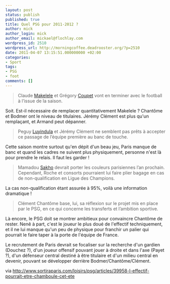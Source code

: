 ```yaml
---
layout: post
status: publish
published: true
title: Quel PSG pour 2011-2012 ?
author: mick
author_login: mick
author_email: mickael@flochlay.com
wordpress_id: 2510
wordpress_url: http://morningcoffee.deadrooster.org/?p=2510
date: 2011-04-07 13:15:51.000000000 +02:00
categories:
- Sport
tags:
- PSG
- foot
comments: []
---
```

<blockquote><span>Claude <a href="http://www.planetepsg.com/fichejoueur-424-claude-makelele.html">Makelele</a> et Grégory <a href="http://www.planetepsg.com/fichejoueur-429-gr%E9gory-coupet.html">Coupet</a> vont en terminer avec le football à l’issue de la saison.</span></blockquote>
<span>Soit. Est-il nécessaire de remplacer quantitativement Makelele ? Chantôme et Bodmer ont le niveau de titulaires. Jérémy Clément est plus qu'un remplaçant, et Armand peut dépanner.</span>
<blockquote><span>Peguy <a href="http://www.planetepsg.com/fichejoueur-233-peguy-luyindula.html">Luyindula</a> et Jérémy Clément ne semblent pas prêts à accepter ce passage de l’équipe première au banc de touche. </span></blockquote>
<span>Cette saison montre surtout qu'en dépit d'un beau jeu, Paris manque de banc et quand les cadres ne suivent plus physiquement, personne n'est là pour prendre le relais. Il faut les garder !</span>
<blockquote><span>Mamadou <a href="http://www.planetepsg.com/fichejoueur-236-mamadou-sakho.html">Sakho</a> devrait porter les couleurs parisiennes l’an prochain. Cependant, Roche et consorts pourraient lui faire plier bagage en cas de non-qualification en Ligue des Champions.</span></blockquote>
La cas non-qualification étant assurée à 95%, voilà une information dramatique !
<blockquote><span>Clément Chantôme base, lui, sa réflexion sur le projet mis en place par le PSG, en ce qui concerne les transferts et l’ambition sportive.</span></blockquote>
Là encore, le PSG doit se montrer ambitieux pour convaincre Chantôme de rester. Nenê à part, c'est le joueur le plus doué de l'effectif techniquement, et il ne lui manque qu'un peu de physique pour franchir un palier qui pourrait le faire taper à la porte de l'équipe de France.

Le recrutement de Paris devrait se focaliser sur la recherche d'un gardien (Douchez ?), d'un joueur offensif pouvant jouer à droite et dans l'axe (Payet ?), d'un défenseur central destiné à être titulaire et d'un milieu central en devenir, pouvant se développer derrière Bodmer/Chantôme/Clément.

via <a href="http://www.sortiraparis.com/loisirs/psg/articles/39958-l-effectif-pourrait-etre-chamboule-cet-ete">http://www.sortiraparis.com/loisirs/psg/articles/39958-l-effectif-pourrait-etre-chamboule-cet-ete</a>
